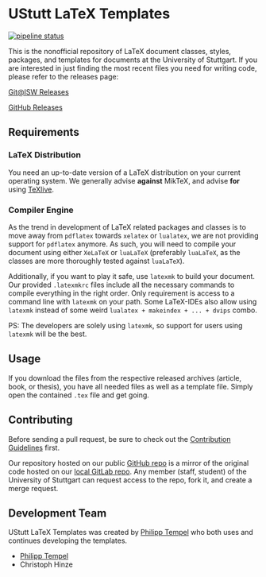# UStutt LaTeX Templates

[![pipeline status](https://git.isw.uni-stuttgart.de/projekte/eigenentwicklungen/templates/latex/badges/master/pipeline.svg)](https://git.isw.uni-stuttgart.de/projekte/eigenentwicklungen/templates/latex/commits/master)

This is the nonofficial repository of LaTeX document classes, styles, packages, and templates for documents at the University of Stuttgart.
If you are interested in just finding the most recent files you need for writing code, please refer to the releases page:

[Git@ISW Releases](https://git.isw.uni-stuttgart.de/projekte/eigenentwicklungen/templates/latex/releases)

[GitHub Releases](https://github.com/iswunistuttgart/latex-templates/releases)

## Requirements

### LaTeX Distribution

You need an up-to-date version of a LaTeX distribution on your current operating system.
We generally advise **against** MikTeX, and advise **for** using [TeXlive](https://www.tug.org/texlive/).

### Compiler Engine

As the trend in development of LaTeX related packages and classes is to move away from `pdflatex` towards `xelatex` or `lualatex`, we are not providing support for `pdflatex` anymore.
As such, you will need to compile your document using either `XeLaTeX` or `luaLaTeX` (preferably `luaLaTeX`, as the classes are more thoroughly tested against `luaLaTeX`).

Additionally, if you want to play it safe, use `latexmk` to build your document. Our provided `.latexmkrc` files include all the necessary commands to compile everything in the right order. Only requirement is access to a command line with `latexmk` on your path. Some LaTeX-IDEs also allow using `latexmk` instead of some weird `lualatex + makeindex + ... + dvips` combo.

PS: The developers are solely using `latexmk`, so support for users using `latexmk` will be the best.

## Usage

If you download the files from the respective released archives (article, book, or thesis), you have all needed files as well as a template file. Simply open the contained `.tex` file and get going.

## Contributing

Before sending a pull request, be sure to check out the [Contribution Guidelines](CONTRIBUTING.md) first.

Our repository hosted on our public [GitHub repo](http://github.com/iswunistuttgart/latex-templates) is a mirror of the original code hosted on our [local GitLab repo](https://git.isw.uni-stuttgart.de/projekte/eigenentwicklungen/templates/latex/). Any member (staff, student) of the University of Stuttgart can request access to the repo, fork it, and create a merge request.

## Development Team

UStutt LaTeX Templates was created by [Philipp Tempel](http://www.isw.uni-stuttgart.de/institut/mitarbeiter/Tempel/) who both uses and continues developing the templates.

* [Philipp Tempel](http://philipptempel.de)
* Christoph Hinze
